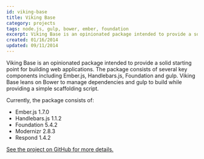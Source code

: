 ```yaml
---
id: viking-base
title: Viking Base
category: projects
tags: node.js, gulp, bower, ember, foundation
excerpt: Viking Base is an opinionated package intended to provide a solid starting point for building web applications. The package consists of several key components including Ember.js, Handlebars.js, Foundation and gulp. Viking Base leans on Bower to manage dependencies and gulp to build while providing a simple scaffolding script.
created: 01/16/2014
updated: 09/11/2014
---
```


Viking Base is an opinionated package intended to provide a solid starting point for building web applications. The package consists of several key components including Ember.js, Handlebars.js, Foundation and gulp. Viking Base leans on Bower to manage dependencies and gulp to build while providing a simple scaffolding script.

Currently, the package consists of:

* Ember.js 1.7.0
* Handlebars.js 1.1.2
* Foundation 5.4.2
* Modernizr 2.8.3
* Respond 1.4.2

[See the project on GitHub for more details.](https://github.com/jneurock/viking-base)